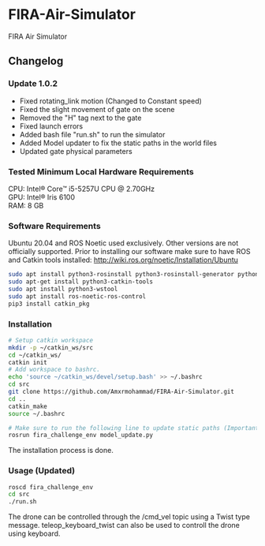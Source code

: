 # FIRA-Air-Simulator
FIRA Air Simulator

## Changelog
### Update 1.0.2
- Fixed rotating_link motion (Changed to Constant speed)
- Fixed the slight movement of gate on the scene
- Removed the "H" tag next to the gate
- Fixed launch errors
- Added bash file "run.sh" to run the simulator
- Added Model updater to fix the static paths in the world files
- Updated gate physical parameters

### Tested Minimum Local Hardware Requirements
CPU: Intel® Core™ i5-5257U CPU @ 2.70GHz <br/>
GPU: Intel® Iris 6100 <br/>
RAM: 8 GB

### Software Requirements
Ubuntu 20.04 and ROS Noetic used exclusively. Other versions are not officially supported.
Prior to installing our software make sure to have ROS and Catkin tools installed: http://wiki.ros.org/noetic/Installation/Ubuntu
```bash
sudo apt install python3-rosinstall python3-rosinstall-generator python3-wstool build-essential
sudo apt-get install python3-catkin-tools
sudo apt install python3-wstool
sudo apt install ros-noetic-ros-control
pip3 install catkin_pkg
```

### Installation
```bash
# Setup catkin workspace
mkdir -p ~/catkin_ws/src
cd ~/catkin_ws/
catkin init
# Add workspace to bashrc.
echo 'source ~/catkin_ws/devel/setup.bash' >> ~/.bashrc
cd src
git clone https://github.com/Amxrmohammad/FIRA-Air-Simulator.git
cd ..
catkin_make
source ~/.bashrc

# Make sure to run the following line to update static paths (Important) 
rosrun fira_challenge_env model_update.py
```
The installation process is done.

### Usage (Updated)
```bash
roscd fira_challenge_env
cd src
./run.sh
```
The drone can be controlled through the /cmd_vel topic using a Twist type message. teleop_keyboard_twist can also be used to controll the drone using keyboard.
